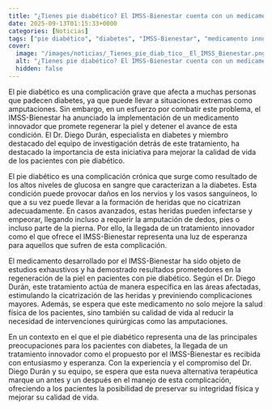 ```yaml
---
title: "¿Tienes pie diabético? El IMSS-Bienestar cuenta con un medicamento para regenerar la piel"
date: 2025-09-13T01:15:33+0000
categories: [Noticias]
tags: ["pie diabético", "diabetes", "IMSS-Bienestar", "medicamento innovador", "tratamiento", "Dr. Diego Durán", "calidad de vida."]
cover:
  image: "/images/noticias/_Tienes_pie_diab_tico__El_IMSS_Bienestar.png"
  alt: "¿Tienes pie diabético? El IMSS-Bienestar cuenta con un medicamento para regenerar la piel"
  hidden: false
---
```


El pie diabético es una complicación grave que afecta a muchas personas que padecen diabetes, ya que puede llevar a situaciones extremas como amputaciones. Sin embargo, en un esfuerzo por combatir este problema, el IMSS-Bienestar ha anunciado la implementación de un medicamento innovador que promete regenerar la piel y detener el avance de esta condición. El Dr. Diego Durán, especialista en diabetes y miembro destacado del equipo de investigación detrás de este tratamiento, ha destacado la importancia de esta iniciativa para mejorar la calidad de vida de los pacientes con pie diabético.

El pie diabético es una complicación crónica que surge como resultado de los altos niveles de glucosa en sangre que caracterizan a la diabetes. Esta condición puede provocar daños en los nervios y los vasos sanguíneos, lo que a su vez puede llevar a la formación de heridas que no cicatrizan adecuadamente. En casos avanzados, estas heridas pueden infectarse y empeorar, llegando incluso a requerir la amputación de dedos, pies o incluso parte de la pierna. Por ello, la llegada de un tratamiento innovador como el que ofrece el IMSS-Bienestar representa una luz de esperanza para aquellos que sufren de esta complicación.

El medicamento desarrollado por el IMSS-Bienestar ha sido objeto de estudios exhaustivos y ha demostrado resultados prometedores en la regeneración de la piel en pacientes con pie diabético. Según el Dr. Diego Durán, este tratamiento actúa de manera específica en las áreas afectadas, estimulando la cicatrización de las heridas y previniendo complicaciones mayores. Además, se espera que este medicamento no solo mejore la salud física de los pacientes, sino también su calidad de vida al reducir la necesidad de intervenciones quirúrgicas como las amputaciones.

En un contexto en el que el pie diabético representa una de las principales preocupaciones para los pacientes con diabetes, la llegada de un tratamiento innovador como el propuesto por el IMSS-Bienestar es recibida con entusiasmo y esperanza. Con la experiencia y el compromiso del Dr. Diego Durán y su equipo, se espera que esta nueva alternativa terapéutica marque un antes y un después en el manejo de esta complicación, ofreciendo a los pacientes la posibilidad de preservar su integridad física y mejorar su calidad de vida.
